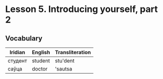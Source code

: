 # Lesson 5. Introducing yourself, part 2

## Vocabulary
| Iridian | English | Transliteration |
|---------|---------|-----------------|
| студент | student | stu'dent |
| саўца | doctor | 'sautsa |